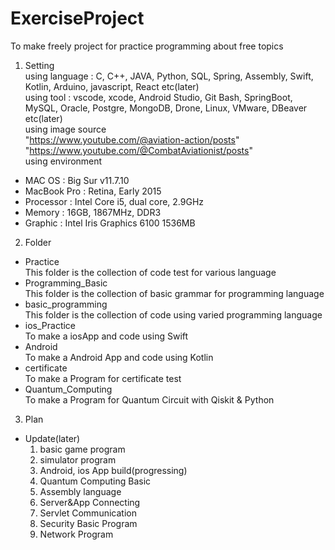 # ExerciseProject
To make freely project for practice programming about free topics   

1. Setting   
using language : C, C++, JAVA, Python, SQL, Spring, Assembly, Swift, Kotlin, Arduino, javascript, React etc(later)   
using tool : vscode, xcode, Android Studio, Git Bash, SpringBoot, MySQL, Oracle, Postgre, MongoDB, Drone, Linux, VMware, DBeaver etc(later)   
using image source   
"https://www.youtube.com/@aviation-action/posts"   
"https://www.youtube.com/@CombatAviationist/posts"   
using environment   
- MAC OS : Big Sur v11.7.10
- MacBook Pro : Retina, Early 2015
- Processor : Intel Core i5, dual core, 2.9GHz
- Memory : 16GB, 1867MHz, DDR3
- Graphic : Intel Iris Graphics 6100 1536MB   

2. Folder   
- Practice   
  This folder is the collection of code test for various language
- Programming_Basic   
  This folder is the collection of basic grammar for programming language
- basic_programming   
  This folder is the collection of code using varied programming language
- ios_Practice   
  To make a iosApp and code using Swift   
- Android   
  To make a Android App and code using Kotlin
- certificate   
  To make a Program for certificate test
- Quantum_Computing   
  To make a Program for Quantum Circuit with Qiskit & Python

3. Plan   
- Update(later)
  1. basic game program
  2. simulator program
  3. Android, ios App build(progressing)
  4. Quantum Computing Basic
  5. Assembly language
  6. Server&App Connecting
  7. Servlet Communication
  8. Security Basic Program
  9. Network Program


